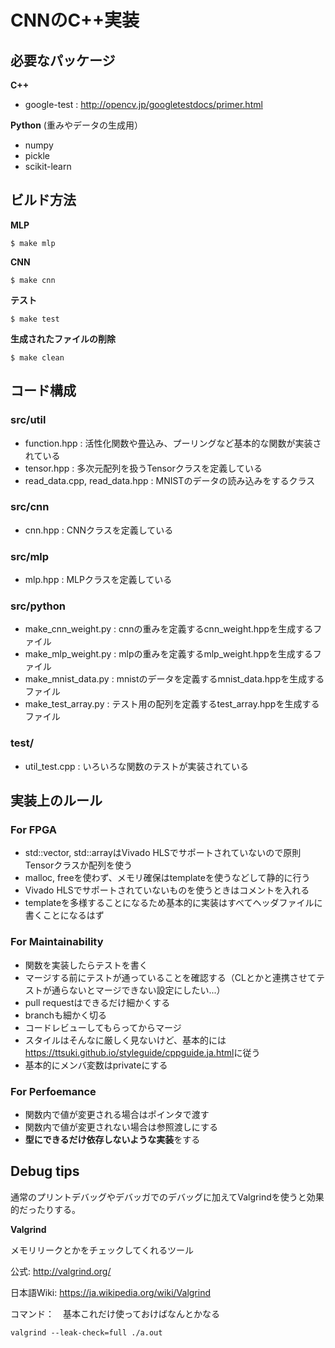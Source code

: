 # CNNのC++実装

## 必要なパッケージ
**C++**
* google-test : <http://opencv.jp/googletestdocs/primer.html>

**Python** (重みやデータの生成用）
* numpy
* pickle
* scikit-learn

## ビルド方法
**MLP**
```
$ make mlp
```
**CNN**
```
$ make cnn
```
**テスト**
```
$ make test
```
**生成されたファイルの削除**
```
$ make clean
```

## コード構成
### src/util
* function.hpp : 活性化関数や畳込み、プーリングなど基本的な関数が実装されている
* tensor.hpp : 多次元配列を扱うTensorクラスを定義している
* read\_data.cpp, read\_data.hpp : MNISTのデータの読み込みをするクラス

### src/cnn
* cnn.hpp : CNNクラスを定義している

### src/mlp
* mlp.hpp : MLPクラスを定義している

### src/python
* make\_cnn\_weight.py : cnnの重みを定義するcnn_weight.hppを生成するファイル
* make\_mlp\_weight.py : mlpの重みを定義するmlp_weight.hppを生成するファイル
* make\_mnist\_data.py : mnistのデータを定義するmnist_data.hppを生成するファイル
* make\_test\_array.py : テスト用の配列を定義するtest_array.hppを生成するファイル

### test/
* util_test.cpp : いろいろな関数のテストが実装されている

## 実装上のルール
### For FPGA
* std::vector, std::arrayはVivado HLSでサポートされていないので原則Tensorクラスか配列を使う
* malloc, freeを使わず、メモリ確保はtemplateを使うなどして静的に行う
* Vivado HLSでサポートされていないものを使うときはコメントを入れる
* templateを多様することになるため基本的に実装はすべてヘッダファイルに書くことになるはず

### For Maintainability
* 関数を実装したらテストを書く
* マージする前にテストが通っていることを確認する（CLとかと連携させてテストが通らないとマージできない設定にしたい...）
* pull requestはできるだけ細かくする
* branchも細かく切る
* コードレビューしてもらってからマージ
* スタイルはそんなに厳しく見ないけど、基本的には<https://ttsuki.github.io/styleguide/cppguide.ja.html>に従う
* 基本的にメンバ変数はprivateにする

### For Perfoemance
* 関数内で値が変更される場合はポインタで渡す
* 関数内で値が変更されない場合は参照渡しにする
* **型にできるだけ依存しないような実装**をする

## Debug tips
通常のプリントデバッグやデバッガでのデバッグに加えてValgrindを使うと効果的だったりする。

**Valgrind**

メモリリークとかをチェックしてくれるツール

公式: <http://valgrind.org/>

日本語Wiki: <https://ja.wikipedia.org/wiki/Valgrind>

コマンド：　基本これだけ使っておけばなんとかなる
```
valgrind --leak-check=full ./a.out
```

